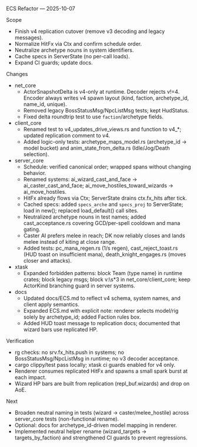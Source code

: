 ECS Refactor — 2025-10-07

Scope
- Finish v4 replication cutover (remove v3 decoding and legacy messages).
- Normalize HitFx via Ctx and confirm schedule order.
- Neutralize archetype nouns in system identifiers.
- Cache specs in ServerState (no per-call loads).
- Expand CI guards; update docs.

Changes
- net_core
  - ActorSnapshotDelta is v4-only at runtime. Decoder rejects v!=4. Encoder always writes v4 spawn layout (kind, faction, archetype_id, name_id, unique).
  - Removed legacy BossStatusMsg/NpcListMsg tests; kept HudStatus.
  - Fixed delta roundtrip test to use `faction`/archetype fields.
- client_core
  - Renamed test to v4_updates_drive_views.rs and function to v4_*; updated replication comment to v4.
  - Added logic-only tests: archetype_maps_model.rs (archetype_id → model bucket) and anim_state_from_delta.rs (Idle/Jog/Death selection).
- server_core
  - Schedule: verified canonical order; wrapped spans without changing behavior.
  - Renamed systems: ai_wizard_cast_and_face → ai_caster_cast_and_face; ai_move_hostiles_toward_wizards → ai_move_hostiles.
  - HitFx already flows via Ctx; ServerState drains ctx.fx_hits after tick.
  - Cached specs: added `specs_arche` and `specs_proj` to ServerState; load in new(); replaced load_default() call sites.
  - Neutralized archetype nouns in test names; added cast_acceptance.rs covering GCD/per-spell cooldown and mana gating.
  - Caster AI prefers melee in reach; DK now reliably closes and lands melee instead of kiting at close range.
  - Added tests: pc_mana_regen.rs (1/s regen), cast_reject_toast.rs (HUD toast on insufficient mana), death_knight_engages.rs (moves closer and attacks).
- xtask
  - Expanded forbidden patterns: block Team (type name) in runtime crates; block legacy msgs; block v:\s*3 in net_core/client_core; keep ActorKind branching guard in server systems.
- docs
  - Updated docs/ECS.md to reflect v4 schema, system names, and client apply semantics.
  - Expanded ECS.md with explicit note: renderer selects model/rig solely by archetype_id; added Faction rules box.
  - Added HUD toast message to replication docs; documented that wizard bars use replicated HP.

Verification
- rg checks: no srv.fx_hits.push in systems; no BossStatusMsg/NpcListMsg in runtime; no v3 decoder acceptance.
- cargo clippy/test pass locally; xtask ci guards enabled for v4 only.
 - Renderer consumes replicated HitFx and spawns a small spark burst at each impact.
 - Wizard HP bars are built from replication (repl_buf.wizards) and drop on AoE.

Next
- Broaden neutral naming in tests (wizard → caster/melee_hostile) across server_core tests (non-functional rename).
- Optional: docs for archetype_id-driven model mapping in renderer.
- Implemented neutral helper rename (wizard_targets → targets_by_faction) and strengthened CI guards to prevent regressions.
